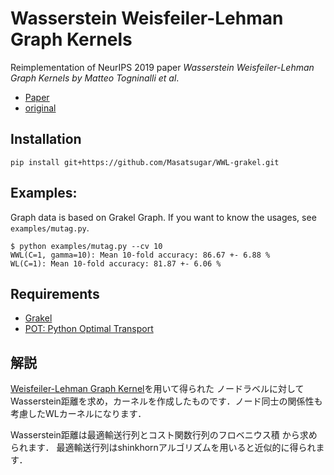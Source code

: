 # Wasserstein Weisfeiler-Lehman Graph Kernels
Reimplementation of NeurIPS 2019 paper *Wasserstein Weisfeiler-Lehman Graph Kernels by Matteo Togninalli et al*. 

- [Paper](https://proceedings.neurips.cc/paper/2019/hash/73fed7fd472e502d8908794430511f4d-Abstract.html)
- [original](https://github.com/BorgwardtLab/WWL)

## Installation

```shell
pip install git+https://github.com/Masatsugar/WWL-grakel.git
```

## Examples:
Graph data is based on Grakel Graph. If you want to know the usages, see `examples/mutag.py`.

```shell
$ python examples/mutag.py --cv 10 
WWL(C=1, gamma=10): Mean 10-fold accuracy: 86.67 +- 6.88 %
WL(C=1): Mean 10-fold accuracy: 81.87 +- 6.06 %
```


## Requirements
- [Grakel](https://ysig.github.io/GraKeL/0.1a8/)
- [POT: Python Optimal Transport](https://pythonot.github.io/)

## 解説

[Weisfeiler-Lehman Graph Kernel](https://www.jmlr.org/papers/volume12/shervashidze11a/shervashidze11a.pdf)を用いて得られた
ノードラベルに対してWasserstein距離を求め，カーネルを作成したものです．ノード同士の関係性も考慮したWLカーネルになります．

Wasserstein距離は最適輸送行列とコスト関数行列のフロベニウス積 から求められます．
最適輸送行列はshinkhornアルゴリズムを用いると近似的に得られます． 



